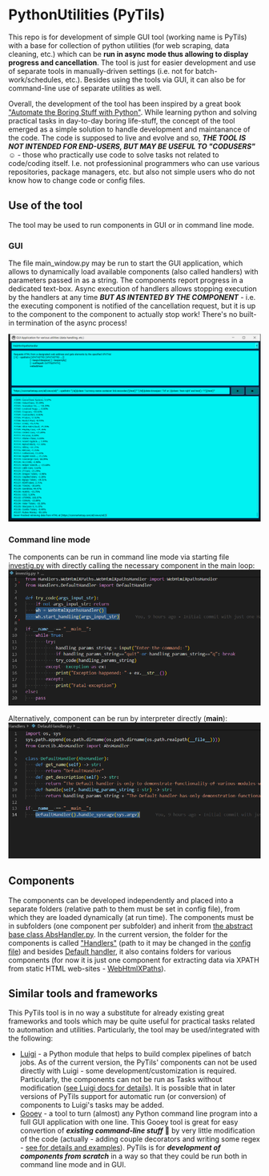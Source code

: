 # PythonUtilities (PyTils)

This repo is for development of simple GUI tool (working name is PyTils) with a base for collection of python utilities (for web scraping, data cleaning, etc.) which can be **run in async mode thus allowing to display progress and cancellation**. The tool is just for easier development and use of separate tools in manually-driven settings (i.e. not for batch-work/schedules, etc.). Besides using the tools via GUI, it can also be for command-line use of separate utilities as well.

Overall, the development of the tool has been inspired by a great book ["Automate the Boring Stuff with Python"](https://automatetheboringstuff.com). While learning python and solving practical tasks in day-to-day boring life-stuff, the concept of the tool emerged as a simple solution to handle development and maintanance of the code. The code is supposed to live and evolve and so, ***THE TOOL IS NOT INTENDED FOR END-USERS, BUT MAY BE USEFUL TO "CODUSERS"*** :relaxed: - those who practically use code to solve tasks not related to code/coding itself. I.e. not professioninal programmers who can use various repositories, package managers, etc. but also not simple users who do not know how to change code or config files.

## Use of the tool

The tool may be used to run components in GUI or in command line mode.

### GUI

The file main_window.py may be run to start the GUI application, which allows to dynamically load available components (also called handlers) with parameters passed in as a string. The components report progress in a dedicated text-box. Async execution of handlers allows stopping execution by the handlers at any time ***BUT AS INTENTED BY THE COMPONENT*** - i.e. the executing component is notified of the cancellation request, but it is up to the component to the component to actually stop work! There's no built-in termination of the async process!

![General GUI view](Assets/GUI_general.png)

### Command line mode

The components can be run in command line mode via starting file [investig.py](investig.py) with directly calling the necessary component in the main loop:
![Investig command line view](Assets/Investig_example.png)

Alternatively, component can be run by interpreter directly (__main__):
![Run main from command line view](Assets/Main_example.png)

## Components

The components can be developed independently and placed into a separate folders (relative path to them must be set in config file), from which they are loaded dynamically (at run time). The components must be in subfolders (one component per subfolder) and inherit from [the abstract base class AbsHandler.py](CoreLib/AbsHandler.py). In the current version, the folder for the components is called ["Handlers"](Handlers) (path to it may be changed in the [config file](settings.config)) and besides [Default handler](Handlers/DefaultHandler.py), it also contains folders for various components (for now it is just one component for extracting data via XPATH from static HTML web-sites - [WebHtmlXPaths](Handlers/WebHtmlXPaths)).

## Similar tools and frameworks

This PyTils tool is in no way a substitute for already existing great frameworks and tools which may be quite useful for practical tasks related to automation and utilities. Particularly, the tool may be used/integrated with the following:

- [Luigi](https://github.com/spotify/luigi) - a Python module that helps to build complex pipelines of batch jobs. As of the current version, the PyTils' components can not be used directly with Luigi - some development/customization is required. Particularly, the components can not be run as Tasks without modification ([see Luigi docs for details](https://luigi.readthedocs.io/en/stable/tasks.html)). It is possible that in later versions of PyTils support for automatic run (or conversion) of components to Luigi's tasks may be added.
- [Gooey](https://github.com/chriskiehl/Gooey) - a tool to turn (almost) any Python command line program into a full GUI application with one line. This Gooey tool is great for easy convertion of ***existing command-line stuff*** :construction_worker: by very little modification of the code (actually - adding couple decorators and writing some regex - [see for details and examples](https://github.com/chriskiehl/Gooey#how-does-it-work)). PyTils is for ***development of components from scratch*** in a way so that they could be run both in command line mode and in GUI.